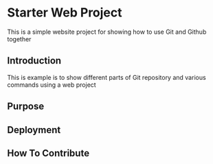 # Starter Web Project

This is a simple website project for showing how to use Git and Github together

## Introduction

This is example is to show different parts of Git repository and various commands using a web project

## Purpose

## Deployment

## How To Contribute